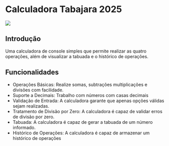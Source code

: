 # Calculadora Tabajara 2025

![](https://imgur.com/DH1aOhu.gif)

## Introdução

Uma calculadora de console simples que permite realizar as quatro operações, além de visualizar a tabuada e o histórico de operações.

## Funcionalidades


- Operações Básicas: Realize somas, subtrações multiplicações e divisões com facilidade.
- Suporte a Decimais: Trabalho com números com casas decimais
- Validação de Entrada: A calculadora garante que apenas opções válidas sejam realizadas.
- Tratamento de Divisão por Zero: A calculadora é capaz de validar erros de divisão por zero.
- Tabuada: A calculadora é capaz de gerar a tabuada de um número informado.
- Histórico de Operações: A calculadora é capaz de armazenar um histórico de operações
